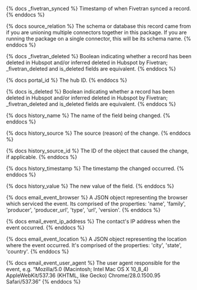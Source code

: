 {% docs _fivetran_synced %}
Timestamp of when Fivetran synced a record.
{% enddocs %}

{% docs source_relation %}
The schema or database this record came from if you are unioning multiple connectors together in this package. If you are running the package on a single connector, this will be its schema name.
{% enddocs %}

{% docs _fivetran_deleted %}
Boolean indicating whether a record has been deleted in Hubspot and/or inferred deleted in Hubspot by Fivetran; _fivetran_deleted and is_deleted fields are equivalent. 
{% enddocs %}

{% docs portal_id %}
The hub ID.
{% enddocs %}

{% docs is_deleted %}
Boolean indicating whether a record has been deleted in Hubspot and/or inferred deleted in Hubspot by Fivetran; _fivetran_deleted and is_deleted fields are equivalent.
{% enddocs %}

{% docs history_name %}
The name of the field being changed.
{% enddocs %}

{% docs history_source %}
The source (reason) of the change.
{% enddocs %}

{% docs history_source_id %}
The ID of the object that caused the change, if applicable.
{% enddocs %}

{% docs history_timestamp %}
The timestamp the changed occurred.
{% enddocs %}

{% docs history_value %}
The new value of the field.
{% enddocs %}

{% docs email_event_browser %}
A JSON object representing the browser which serviced the event. Its comprised of the properties: 'name', 'family', 'producer', 'producer_url', 'type', 'url', 'version'.
{% enddocs %}

{% docs email_event_ip_address %}
The contact's IP address when the event occurred.
{% enddocs %}

{% docs email_event_location %}
A JSON object representing the location where the event occurred. It's comprised of the properties: 'city', 'state', 'country'.
{% enddocs %}

{% docs email_event_user_agent %}
The user agent responsible for the event, e.g. “Mozilla/5.0 (Macintosh; Intel Mac OS X 10_8_4) AppleWebKit/537.36 (KHTML, like Gecko) Chrome/28.0.1500.95 Safari/537.36”
{% enddocs %}

